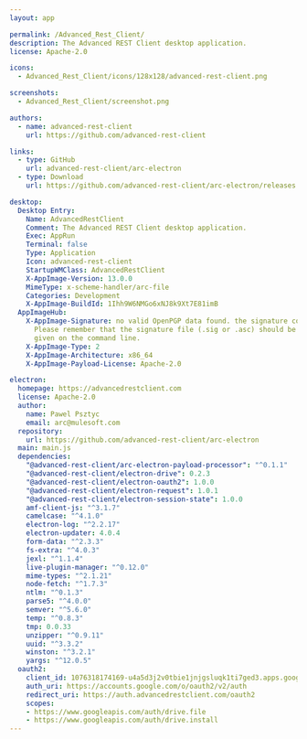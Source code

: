 ```yaml
---
layout: app

permalink: /Advanced_Rest_Client/
description: The Advanced REST Client desktop application.
license: Apache-2.0

icons:
  - Advanced_Rest_Client/icons/128x128/advanced-rest-client.png

screenshots:
  - Advanced_Rest_Client/screenshot.png

authors:
  - name: advanced-rest-client
    url: https://github.com/advanced-rest-client

links:
  - type: GitHub
    url: advanced-rest-client/arc-electron
  - type: Download
    url: https://github.com/advanced-rest-client/arc-electron/releases

desktop:
  Desktop Entry:
    Name: AdvancedRestClient
    Comment: The Advanced REST Client desktop application.
    Exec: AppRun
    Terminal: false
    Type: Application
    Icon: advanced-rest-client
    StartupWMClass: AdvancedRestClient
    X-AppImage-Version: 13.0.0
    MimeType: x-scheme-handler/arc-file
    Categories: Development
    X-AppImage-BuildId: 1Ihh9W6NMGo6xNJ8k9Xt7E81imB
  AppImageHub:
    X-AppImage-Signature: no valid OpenPGP data found. the signature could not be verified.
      Please remember that the signature file (.sig or .asc) should be the first file
      given on the command line.
    X-AppImage-Type: 2
    X-AppImage-Architecture: x86_64
    X-AppImage-Payload-License: Apache-2.0

electron:
  homepage: https://advancedrestclient.com
  license: Apache-2.0
  author:
    name: Pawel Psztyc
    email: arc@mulesoft.com
  repository:
    url: https://github.com/advanced-rest-client/arc-electron
  main: main.js
  dependencies:
    "@advanced-rest-client/arc-electron-payload-processor": "^0.1.1"
    "@advanced-rest-client/electron-drive": 0.2.3
    "@advanced-rest-client/electron-oauth2": 1.0.0
    "@advanced-rest-client/electron-request": 1.0.1
    "@advanced-rest-client/electron-session-state": 1.0.0
    amf-client-js: "^3.1.7"
    camelcase: "^4.1.0"
    electron-log: "^2.2.17"
    electron-updater: 4.0.4
    form-data: "^2.3.3"
    fs-extra: "^4.0.3"
    jexl: "^1.1.4"
    live-plugin-manager: "^0.12.0"
    mime-types: "^2.1.21"
    node-fetch: "^1.7.3"
    ntlm: "^0.1.3"
    parse5: "^4.0.0"
    semver: "^5.6.0"
    temp: "^0.8.3"
    tmp: 0.0.33
    unzipper: "^0.9.11"
    uuid: "^3.3.2"
    winston: "^3.2.1"
    yargs: "^12.0.5"
  oauth2:
    client_id: 1076318174169-u4a5d3j2v0tbie1jnjgsluqk1ti7ged3.apps.googleusercontent.com
    auth_uri: https://accounts.google.com/o/oauth2/v2/auth
    redirect_uri: https://auth.advancedrestclient.com/oauth2
    scopes:
    - https://www.googleapis.com/auth/drive.file
    - https://www.googleapis.com/auth/drive.install
---
```

